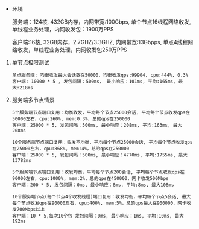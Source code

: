 * 环境

  服务端：124核, 432GB内存，内网带宽:100Gbps, 单个节点16线程网络收发,单线程业务处理，内网收发包：1900万PPS

  客户端:16核, 32GB内存，2.7GHZ/3.3GHZ, 内网带宽:13Gbpps, 单点4线程网络收发，单线程业务处理，内网收发包250万PPS

  

1. 单节点极限测试

   ```
   单点服务端: 均衡收发最大会话数在50000，均衡收发qps:99904, cpu:444%, 0.3%
   客户端: 10000 * 5 , 发包间隔：500ms， 最小响应：101ms, 平均:165ms, 最大:218ms
   
   ```

2. 服务端多节点情景

   ```
   5个服务端节点端口复用：均衡收发，平均每个节点25000会话, 平均每个节点收发qps在50000左右，cpu:260%, mem:0.3%，总的qps在250000
   客户端：25000 * 5, 发包间隔：500ms, 最小响应：208ms, 平均:163ms, 最大208ms
   ```

   ```
   10个服务端节点端口复用：收发不均衡，平均每个节点25000会话, 平均每个节点收发qps在25000左右，cpu:868%, mem:4%，总的qps在250000
   客户端：25000 * 5, 发包间隔：500ms, 最小响应：4770ms, 平均:1755ms, 最大13782ms
   ```

   ```
   5个服务端节点端口复用：收发均衡，平均每个节点200会话, 平均每个节点收发qps在90000左右，cpu:1000%, mem:2%，总的qps在450000，网卡收发500Mbps
   客户端：200 * 5, 发包间隔：0ms, 最小响应：8ms, 平均:8ms, 最大108ms
   ```

   ```
   10个服务端节点(每个节点4个收发线程)端口复用：收发均衡，平均每个节点5会话, 最大每个节点收发qps在90000左右，cpu:400%, mem:5%，总的qps最大在900000，网卡收发700Mbps以上
   客户端：10 * 5,每次10个包 发包间隔：0ms, 最小响应：1ms, 平均:10ms, 最大192ms
   ```

   